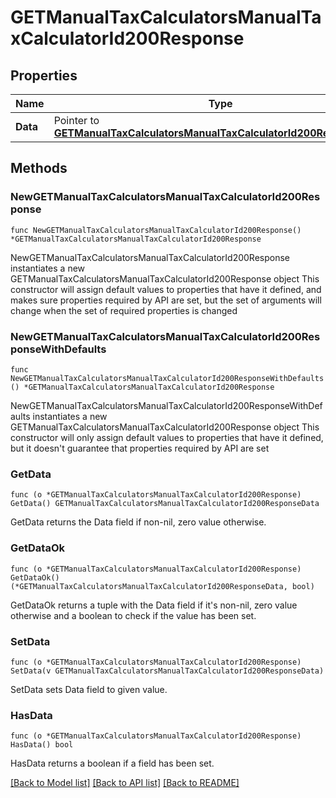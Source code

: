 # GETManualTaxCalculatorsManualTaxCalculatorId200Response

## Properties

Name | Type | Description | Notes
------------ | ------------- | ------------- | -------------
**Data** | Pointer to [**GETManualTaxCalculatorsManualTaxCalculatorId200ResponseData**](GETManualTaxCalculatorsManualTaxCalculatorId200ResponseData.md) |  | [optional] 

## Methods

### NewGETManualTaxCalculatorsManualTaxCalculatorId200Response

`func NewGETManualTaxCalculatorsManualTaxCalculatorId200Response() *GETManualTaxCalculatorsManualTaxCalculatorId200Response`

NewGETManualTaxCalculatorsManualTaxCalculatorId200Response instantiates a new GETManualTaxCalculatorsManualTaxCalculatorId200Response object
This constructor will assign default values to properties that have it defined,
and makes sure properties required by API are set, but the set of arguments
will change when the set of required properties is changed

### NewGETManualTaxCalculatorsManualTaxCalculatorId200ResponseWithDefaults

`func NewGETManualTaxCalculatorsManualTaxCalculatorId200ResponseWithDefaults() *GETManualTaxCalculatorsManualTaxCalculatorId200Response`

NewGETManualTaxCalculatorsManualTaxCalculatorId200ResponseWithDefaults instantiates a new GETManualTaxCalculatorsManualTaxCalculatorId200Response object
This constructor will only assign default values to properties that have it defined,
but it doesn't guarantee that properties required by API are set

### GetData

`func (o *GETManualTaxCalculatorsManualTaxCalculatorId200Response) GetData() GETManualTaxCalculatorsManualTaxCalculatorId200ResponseData`

GetData returns the Data field if non-nil, zero value otherwise.

### GetDataOk

`func (o *GETManualTaxCalculatorsManualTaxCalculatorId200Response) GetDataOk() (*GETManualTaxCalculatorsManualTaxCalculatorId200ResponseData, bool)`

GetDataOk returns a tuple with the Data field if it's non-nil, zero value otherwise
and a boolean to check if the value has been set.

### SetData

`func (o *GETManualTaxCalculatorsManualTaxCalculatorId200Response) SetData(v GETManualTaxCalculatorsManualTaxCalculatorId200ResponseData)`

SetData sets Data field to given value.

### HasData

`func (o *GETManualTaxCalculatorsManualTaxCalculatorId200Response) HasData() bool`

HasData returns a boolean if a field has been set.


[[Back to Model list]](../README.md#documentation-for-models) [[Back to API list]](../README.md#documentation-for-api-endpoints) [[Back to README]](../README.md)


